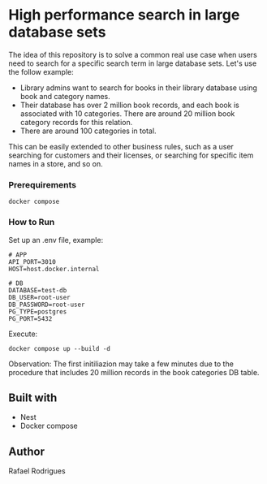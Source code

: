 # High performance search in large database sets

The idea of this repository is to solve a common real use case when users need to search for a specific search term in large database sets.
Let's use the follow example:
* Library admins want to search for books in their library database using book and category names.
* Their database has over 2 million book records, and each book is associated with 10 categories. There are around 20 million book category records for this relation.
* There are around 100 categories in total.

This can be easily extended to other business rules, such as a user searching for customers and their licenses, or searching for specific item names in a store, and so on.

### Prerequirements

```
docker compose
```

### How to Run

Set up an .env file, example:

```
# APP
API_PORT=3010
HOST=host.docker.internal

# DB
DATABASE=test-db
DB_USER=root-user
DB_PASSWORD=root-user
PG_TYPE=postgres
PG_PORT=5432
```

Execute:
```
docker compose up --build -d
```

Observation:
The first initiliazion may take a few minutes due to the procedure that includes 20 million records in the book categories DB table.

## Built with

* Nest
* Docker compose

## Author

Rafael Rodrigues
